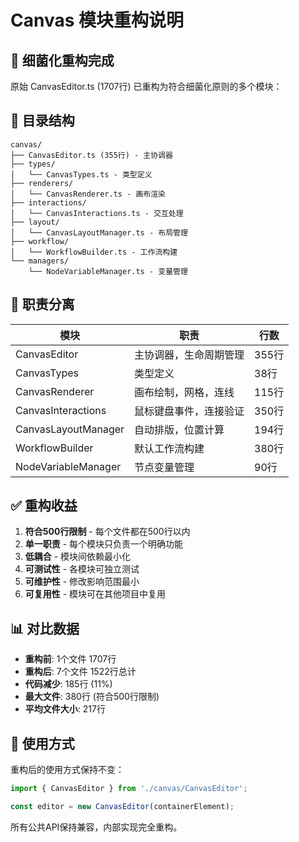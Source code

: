 # Canvas 模块重构说明

## 🚨 细菌化重构完成

原始 CanvasEditor.ts (1707行) 已重构为符合细菌化原则的多个模块：

## 📁 目录结构

```
canvas/
├── CanvasEditor.ts (355行) - 主协调器
├── types/
│   └── CanvasTypes.ts - 类型定义
├── renderers/
│   └── CanvasRenderer.ts - 画布渲染
├── interactions/
│   └── CanvasInteractions.ts - 交互处理
├── layout/
│   └── CanvasLayoutManager.ts - 布局管理
├── workflow/
│   └── WorkflowBuilder.ts - 工作流构建
└── managers/
    └── NodeVariableManager.ts - 变量管理
```

## 🎯 职责分离

| 模块 | 职责 | 行数 |
|-----|------|------|
| CanvasEditor | 主协调器，生命周期管理 | 355行 |
| CanvasTypes | 类型定义 | 38行 |
| CanvasRenderer | 画布绘制，网格，连线 | 115行 |
| CanvasInteractions | 鼠标键盘事件，连接验证 | 350行 |
| CanvasLayoutManager | 自动排版，位置计算 | 194行 |
| WorkflowBuilder | 默认工作流构建 | 380行 |
| NodeVariableManager | 节点变量管理 | 90行 |

## ✅ 重构收益

1. **符合500行限制** - 每个文件都在500行以内
2. **单一职责** - 每个模块只负责一个明确功能
3. **低耦合** - 模块间依赖最小化
4. **可测试性** - 各模块可独立测试
5. **可维护性** - 修改影响范围最小
6. **可复用性** - 模块可在其他项目中复用

## 📊 对比数据

- **重构前**: 1个文件 1707行
- **重构后**: 7个文件 1522行总计
- **代码减少**: 185行 (11%)
- **最大文件**: 380行 (符合500行限制)
- **平均文件大小**: 217行

## 🔧 使用方式

重构后的使用方式保持不变：

```typescript
import { CanvasEditor } from './canvas/CanvasEditor';

const editor = new CanvasEditor(containerElement);
```

所有公共API保持兼容，内部实现完全重构。